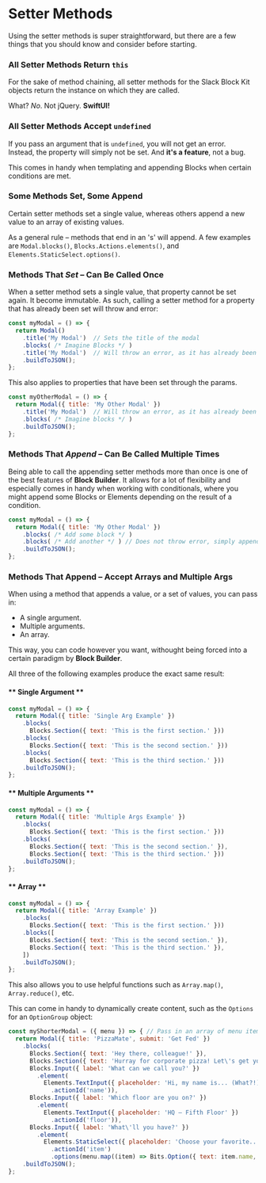 # Setter Methods

Using the setter methods is super straightforward, but there are a few things that you should know and consider before starting.

### All Setter Methods Return `this`

For the sake of method chaining, all setter methods for the Slack Block Kit objects return the instance on which they are called. 

What? _No_. Not jQuery. **SwiftUI!**

### All Setter Methods Accept `undefined`

If you pass an argument that is `undefined`, you will not get an error. Instead, the property will simply not be set. And **it's a feature**, not a bug. 

This comes in handy when templating and appending Blocks when certain conditions are met. 

### Some Methods Set, Some Append

Certain setter methods set a single value, whereas others append a new value to an array of existing values. 

As a general rule – methods that end in an 's' will append. A few examples are `Modal.blocks()`, `Blocks.Actions.elements()`, and  `Elements.StaticSelect.options()`.

### Methods That *Set* – Can Be Called Once

When a setter method sets a single value, that property cannot be set again. It become immutable. As such, calling a setter method for a property that has already been set will throw and error:

```javascript
const myModal = () => {
  return Modal()
    .title('My Modal')  // Sets the title of the modal
    .blocks( /* Imagine Blocks */ )
    .title('My Modal')  // Will throw an error, as it has already been set through the 'title()' method
    .buildToJSON();
};
```

This also applies to properties that have been set through the params.

```javascript
const myOtherModal = () => {
  return Modal({ title: 'My Other Modal' })
    .title('My Modal')  // Will throw an error, as it has already been set through the constructor
    .blocks( /* Imagine blocks */ )
    .buildToJSON();
};
```

### Methods That _Append_ – Can Be Called Multiple Times

Being able to call the appending setter methods more than once is one of the best features of **Block Builder**. It allows for a lot of flexibility and especially comes in handy when working with conditionals, where you might append some Blocks or Elements depending on the result of a condition.

```javascript
const myModal = () => {
  return Modal({ title: 'My Other Modal' })
    .blocks( /* Add some block */ )
    .blocks( /* Add another */ ) // Does not throw error, simply appends the Block object
    .buildToJSON();
};
```

### Methods That Append – Accept Arrays and Multiple Args

When using a method that appends a value, or a set of values, you can pass in: 

* A single argument.
* Multiple arguments.
* An array.

This way, you can code however you want, withought being forced into a certain paradigm by **Block Builder**.

All three of the following examples produce the exact same result:

<!-- tabs:start -->

#### ** Single Argument **

```javascript
const myModal = () => {
  return Modal({ title: 'Single Arg Example' })
    .blocks(
      Blocks.Section({ text: 'This is the first section.' }))
    .blocks(
      Blocks.Section({ text: 'This is the second section.' }))
    .blocks(
      Blocks.Section({ text: 'This is the third section.' }))
    .buildToJSON();
};
```

#### ** Multiple Arguments **

```javascript
const myModal = () => {
  return Modal({ title: 'Multiple Args Example' })
    .blocks(
      Blocks.Section({ text: 'This is the first section.' }))
    .blocks(
      Blocks.Section({ text: 'This is the second section.' }),
      Blocks.Section({ text: 'This is the third section.' }))
    .buildToJSON();
};
```

#### ** Array **

```javascript
const myModal = () => {
  return Modal({ title: 'Array Example' })
    .blocks(
      Blocks.Section({ text: 'This is the first section.' }))
    .blocks([
      Blocks.Section({ text: 'This is the second section.' }),
      Blocks.Section({ text: 'This is the third section.' }),
    ])
    .buildToJSON();
};
```

<!-- tabs:end -->

This also allows you to use helpful functions such as `Array.map()`, `Array.reduce()`, etc.

This can come in handy to dynamically create content, such as the `Options` for an `OptionGroup` object:  

```javascript
const myShorterModal = ({ menu }) => { // Pass in an array of menu items from data source
  return Modal({ title: 'PizzaMate', submit: 'Get Fed' })
    .blocks(
      Blocks.Section({ text: 'Hey there, colleague!' }),
      Blocks.Section({ text: 'Hurray for corporate pizza! Let\'s get you fed and happy :pizza:' }),
      Blocks.Input({ label: 'What can we call you?' })
        .element(
          Elements.TextInput({ placeholder: 'Hi, my name is... (What?!) (Who?!)' })
            .actionId('name')),
      Blocks.Input({ label: 'Which floor are you on?' })
        .element(
          Elements.TextInput({ placeholder: 'HQ – Fifth Floor' })
            .actionId('floor')),
      Blocks.Input({ label: 'What\'ll you have?' })
        .element(
          Elements.StaticSelect({ placeholder: 'Choose your favorite...' })
            .actionId('item')
            .options(menu.map((item) => Bits.Option({ text: item.name, value: item.id }))))) // Map items to Option objects
    .buildToJSON();
};
```